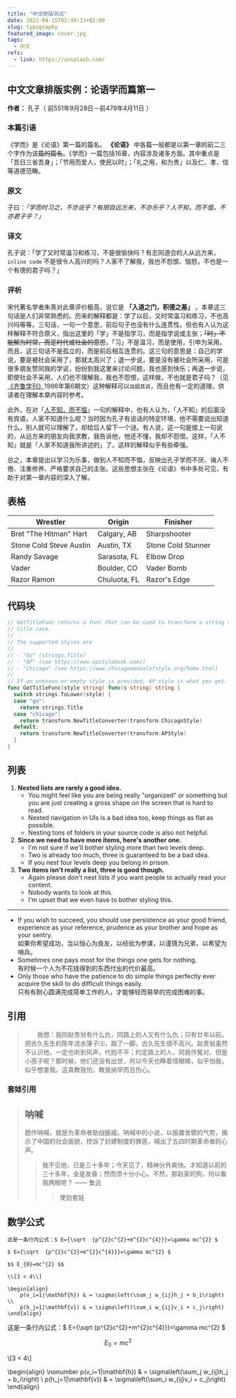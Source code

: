 ```yaml
---
title: "中文排版测试"
date: 2022-04-15T02:49:13+02:00
slug: typography
featured_image: cover.jpg
tags:
  - 中文
refs:
  - link: https://unsplash.com/
---
```


## 中文文章排版实例：论语学而篇第一

<!--more-->

**作者：** 孔子（ 前551年9月28日－前479年4月11日 ）

### 本篇引语

《学而》是《论语》第一篇的篇名。 **《论语》** 中各篇一般都是以第一章的前二三个字作为该~~篇的篇名~~。《学而》一篇包括16章，内容涉及诸多方面。其中重点是「吾日三省吾身」；「节用而爱人，使民以时」；「礼之用，和为贵」以及仁、孝、信等道德范畴。

### 原文

子曰：*「学而时习之，不亦说乎？有朋自远方来，不亦乐乎？人不知，而不愠，不亦君子乎？」*

### 译文

孔子说：「学了又时常温习和练习，不是很愉快吗？有志同道合的人从远方来，`inline code` 不是很令人高兴的吗？人家不了解我，我也不怨恨、恼怒，不也是一个有德的君子吗？」

### 评析

宋代著名学者朱熹对此章评价极高，说它是 **「入道之门，积德之基」** 。本章这三句话是人们非常熟悉的。历来的解释都是：学了以后，又时常温习和练习，不也高兴吗等等。三句话，一句一个意思，前后句子也没有什么连贯性。但也有人认为这样解释不符合原义，指出这里的「学」不是指学习，而是指学说或主张；~~「时」不能解为时常，而是时代或社会的意思~~，「习」不是温习，而是使用，引申为采用。而且，这三句话不是孤立的，而是前后相互连贯的。这三句的意思是：自己的学说，要是被社会采用了，那就太高兴了；退一步说，要是没有被社会所采用，可是很多朋友赞同我的学说，纷纷到我这里来讨论问题，我也感到快乐；再退一步说，即使社会不采用，人们也不理解我，我也不怨恨，这样做，不也就是君子吗？（见[《齐鲁学刊》](https://baike.baidu.com/item/%E9%BD%90%E9%B2%81%E5%AD%A6%E5%88%8A/10666044)1986年第6期文）这种解释可以`自圆其说`，而且也有一定的道理，供读者在理解本章内容时参考。

此外，在对「[人不知，而不愠](https://baike.baidu.com/item/%E4%BA%BA%E4%B8%8D%E7%9F%A5%E8%80%8C%E4%B8%8D%E6%84%A0%EF%BC%8C%E4%B8%8D%E4%BA%A6%E5%90%9B%E5%AD%90%E4%B9%8E/2867323)」一句的解释中，也有人认为，「人不知」的后面没有宾语，人家不知道什么呢？当时因为孔子有说话的特定环境，他不需要说出知道什么，别人就可以理解了，却给后人留下一个谜。有人说，这一句是接上一句说的，从远方来的朋友向我求教，我告诉他，他还不懂，我却不怨恨。这样，「人不知」就是「人家不知道我所讲述的」了。这样的解释似乎有些牵强。

总之，本章提出以学习为乐事，做到人不知而不愠，反映出孔子学而不厌、诲人不倦、注重修养、严格要求自己的主张。这些思想主张在《论语》书中多处可见，有助于对第一章内容的深入了解。

## 表格

| Wrestler                | Origin       | Finisher           |
| ----------------------- | ------------ | ------------------ |
| Bret "The Hitman" Hart  | Calgary, AB  | Sharpshooter       |
| Stone Cold Steve Austin | Austin, TX   | Stone Cold Stunner |
| Randy Savage            | Sarasota, FL | Elbow Drop         |
| Vader                   | Boulder, CO  | Vader Bomb         |
| Razor Ramon             | Chuluota, FL | Razor's Edge       |

## 代码块

```go  {linenos=table,hl_lines=[8,"15-17"],linenostart=199}
// GetTitleFunc returns a func that can be used to transform a string to
// title case.
//
// The supported styles are
//
// - "Go" (strings.Title)
// - "AP" (see https://www.apstylebook.com/)
// - "Chicago" (see https://www.chicagomanualofstyle.org/home.html)
//
// If an unknown or empty style is provided, AP style is what you get.
func GetTitleFunc(style string) func(s string) string {
  switch strings.ToLower(style) {
  case "go":
    return strings.Title
  case "chicago":
    return transform.NewTitleConverter(transform.ChicagoStyle)
  default:
    return transform.NewTitleConverter(transform.APStyle)
  }
}
```

## 列表

1. **Nested lists are rarely a good idea.**
   - You might feel like you are being really "organized" or something but you are just creating a gross shape on the screen that is hard to read.
   - Nested navigation in UIs is a bad idea too, keep things as flat as possible.
   - Nesting tons of folders in your source code is also not helpful.
2. **Since we need to have more items, here's another one.**
   - I'm not sure if we'll bother styling more than two levels deep.
   - Two is already too much, three is guaranteed to be a bad idea.
   - If you nest four levels deep you belong in prison.
3. **Two items isn't really a list, three is good though.**
   - Again please don't nest lists if you want people to actually read your content.
   - Nobody wants to look at this.
   - I'm upset that we even have to bother styling this.

***

- If you wish to succeed, you should use persistence as your good friend, experience as your reference, prudence as your brother and hope as your sentry.</br>
  如果你希望成功，当以恒心为良友，以经验为参谋，以谨慎为兄弟，以希望为哨兵。  
- Sometimes one pays most for the things one gets for nothing.  </br>
  有时候一个人为不花钱得到的东西付出的代价最高。
- Only those who have the patience to do simple things perfectly ever acquire the skill to do difficult things easily.  </br>
  只有有耐心圆满完成简单工作的人，才能够轻而易举的完成困难的事。

## 引用

> 　　我想：我同赵贵翁有什么仇，同路上的人又有什么仇；只有廿年以前，把古久先生的陈年流水簿子⑶，踹了一脚，古久先生很不高兴。赵贵翁虽然不认识他，一定也听到风声，代抱不平；约定路上的人，同我作冤对。但是小孩子呢？那时候，他们还没有出世，何以今天也睁着怪眼睛，似乎怕我，似乎想害我。这真教我怕，教我纳罕而且伤心。

### 套娃引用

> ## 呐喊
> 
> 题作呐喊，就是为革命者助战振威。呐喊中的小说，以振聋发聩的气势，揭示了中国的社会面貌，控诉了封建制度的罪恶，喊出了五四时期革命者的心声。
> 
> > 我不见他，已是三十多年；今天见了，精神分外爽快。才知道以前的三十多年，全是发昏；然而须十分小心。不然，那赵家的狗，何以看我两眼呢？ —— 鲁迅
> > > 使劲套娃

## 数学公式

```TeX
这是一条行内公式：$ E={\sqrt  {p^{2}c^{2}+m^{2}c^{4}}}=\gamma mc^{2} $

$ E={\sqrt  {p^{2}c^{2}+m^{2}c^{4}}}=\gamma mc^{2} $

$$ E_{0}=mc^{2} $$

\\[3 < 4\\]

\begin{align}
    p(v_i=1|\mathbf{h}) & = \sigma\left(\sum_j w_{ij}h_j + b_i\right) \\
    p(h_j=1|\mathbf{v}) & = \sigma\left(\sum_i w_{ij}v_i + c_j\right)
\end{align}
```

这是一条行内公式：$ E={\sqrt  {p^{2}c^{2}+m^{2}c^{4}}}=\gamma mc^{2} $

$$ E_{0}=mc^{2} $$

\\[3 < 4\\]

\begin{align}
    \nonumber p(v_i=1|\mathbf{h}) & = \sigma\left(\sum_j w_{ij}h_j + b_i\right) \\
    p(h_j=1|\mathbf{v}) & = \sigma\left(\sum_i w_{ij}v_i + c_j\right)
\end{align}
